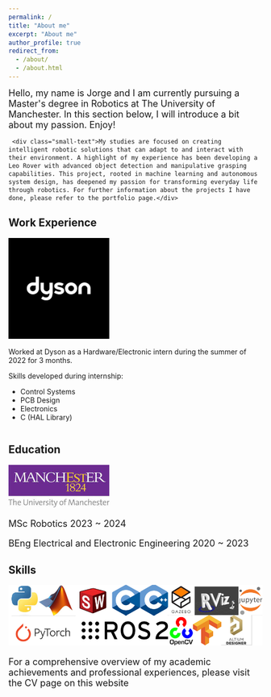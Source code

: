 ```yaml
---
permalink: /
title: "About me"
excerpt: "About me"
author_profile: true
redirect_from: 
  - /about/
  - /about.html
---
```

<html lang="en">
<head>
    <meta charset="UTF-8">
    <meta name="viewport" content="width=device-width, initial-scale=1.0">
    <title>Font Size Example</title>
    <style>
        /* This style block defines the font size for elements with the 'small-text' class */
        .small-text {
            font-size: 18px; /* Smaller font size */
        }
    </style>
</head>
<body>
    <!-- Applying the 'small-text' class to elements that should have a smaller font size -->
    <div class="small-text">Hello, my name is Jorge and I am currently pursuing a Master's degree in Robotics at The University of Manchester. In this section below, I will introduce a bit about my passion. Enjoy! </div>
  
     <div class="small-text">My studies are focused on creating intelligent robotic solutions that can adapt to and interact with their environment. A highlight of my experience has been developing a Leo Rover with advanced object detection and manipulative grasping capabilities. This project, rooted in machine learning and autonomous system design, has deepened my passion for transforming everyday life through robotics. For further information about the projects I have done, please refer to the portfolio page.</div>

</body>
</html>


Work Experience
--------------------
<html lang="en">
<head>
<meta charset="UTF-8">
<meta name="viewport" content="width=device-width, initial-scale=1.0">
<title>Image with Text</title>
<style>
  .image-text-container {
    overflow: auto; /* Clears the float */
  }

  .image-text-container img {
    float: left; /* Floats the image to the left */
    margin-right: 20px; /* Adds some space between the image and the text */
  }

  .text-content {
    float: right;
    font-size: 18px; /* Smaller font size */
    width: calc(100% - 220px); /* Adjusts the text width accounting for image width */
  }

  .small-text {
    font-size: 18px; /* Smaller font size */
        }
</style>
</head>
<body>

<div class="image-text-container">
  <img src='/images/dyson.png' alt='Descriptive Alt Text' width='200'>
  <div class="text-content">
    <p> Worked at Dyson as a Hardware/Electronic intern during the summer of 2022 for 3 months.</p>
    <p> Skills developed during internship: </p>
    <ul>
        <li>Control Systems</li>
        <li>PCB Design</li>
        <li>Electronics</li>
        <li>C (HAL Library)</li>
    </ul>
  </div>
</div>

</body>
</html>

Education
---------------
<body>

<div class="small-text">
  <img src='/images/uom.jpeg' alt='Descriptive Alt Text' width='200'>
  <div class="text-content">
    <p> MSc Robotics 2023 ~ 2024</p>
    <p> BEng Electrical and Electronic Engineering 2020 ~ 2023</p>
  </div>
</div>

</body>

Skills
--------------


<div class="small-text">
  <img src='/images/skills.png' alt='Descriptive Alt Text' width='800'>
  <div class="small-text">
    <p> For a comprehensive overview of my academic achievements and professional experiences, please visit the CV page on this website</p>
  </div>
</div>


